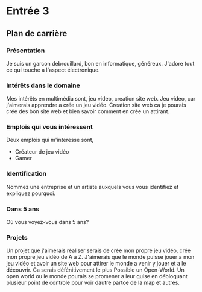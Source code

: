 # Entrée 3
## Plan de carrière

### Présentation
Je suis un garcon debrouillard, bon en informatique, généreux. J'adore tout ce qui touche a l'aspect électronique.

### Intérêts dans le domaine
Mes intérêts en multimédia sont, jeu video, creation site web. Jeu video, car j'aimerais apprendre a crée un jeu vidéo. Creation site web ca je pourais crée des bon site web et bien savoir comment en crée un attirant.

### Emplois qui vous intéressent
Deux emplois qui m'interesse sont, 
- Créateur de jeu vidéo
- Gamer

### Identification
Nommez une entreprise et un artiste auxquels vous vous identifiez et expliquez pourquoi. 

### Dans 5 ans
Où vous voyez-vous dans 5 ans? 

### Projets
Un projet que j'aimerais réaliser serais de crée mon propre jeu vidéo, crée mon propre jeu vidéo de A à Z. J'aimerais que le monde puisse jouer  a mon jeu vidéo et avoir un site web pour attirer le monde a venir y jouer et a le découvrir. Ca serais défénitivement le plus Possible un Open-World. Un open world ou le monde pourais se promener a leur guise en débloquant plusieur point de controle pour voir dautre partoe de la map et autres.
